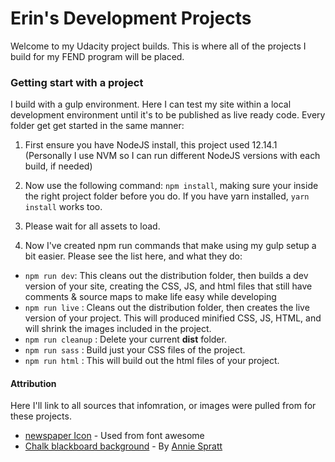# Erin's Development Projects

Welcome to my Udacity project builds. This is where all of the projects I build for my FEND program will be placed.

### Getting start with a project

I build with a gulp environment. Here I can test my site within a local development environment until it's to be published as live ready code. Every folder get get started in the same manner:

1) First ensure you have NodeJS install, this project used 12.14.1 (Personally I use NVM so I can run different NodeJS versions with each build, if needed)

2) Now use the following command: ```npm install```, making sure your inside the right project folder before you do. If you have yarn installed, ```yarn install``` works too.

3) Please wait for all assets to load.

4) Now I've created npm run commands that make using my gulp setup a bit easier. Please see the list here, and what they do:
  *  ```npm run dev```: This cleans out the distribution folder, then builds a dev version of your site, creating the CSS, JS, and html files that still have comments & source maps to make life easy while developing
  *  ```npm run live``` : Cleans out the distribution folder, then creates the live version of your project. This will produced minified CSS, JS, HTML, and will shrink the images included in the project.
  *  ```npm run cleanup``` : Delete your current **dist** folder.
  *  ```npm run sass``` : Build just your CSS files of the project.
  *  ```npm run html``` : This will build out the html files of your project.

#### Attribution
Here I'll link to all sources that infomration, or images were pulled from for these projects.

 * [newspaper Icon](https://fontawesome.com/icons/newspaper?style=regular) - Used from font awesome
 * [Chalk blackboard background](https://unsplash.com/photos/DJUZjUYsLwQ) - By [Annie Spratt](https://unsplash.com/@anniespratt)